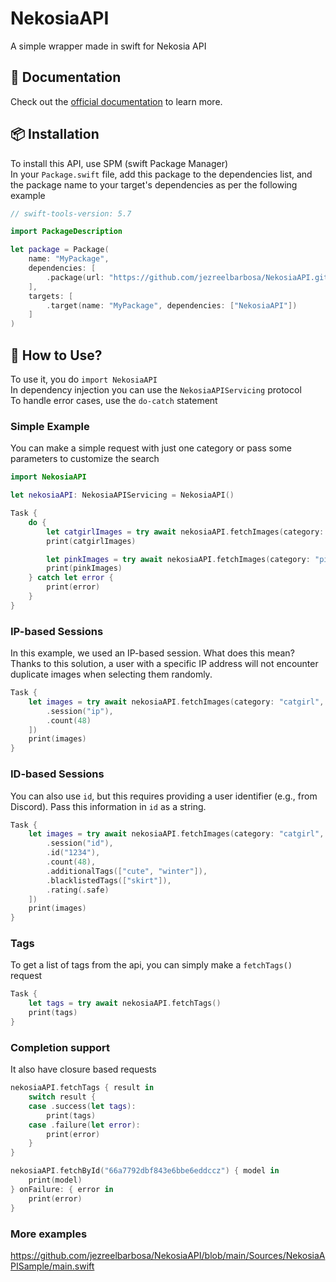 # NekosiaAPI
A simple wrapper made in swift for Nekosia API

## 📄 Documentation
Check out the [official documentation](https://nekosia.cat/documentation) to learn more.

## 📦 Installation
To install this API, use SPM (swift Package Manager)\
In your `Package.swift` file, add this package to the dependencies list, and the package name to your target's dependencies as per the following example

```swift
// swift-tools-version: 5.7

import PackageDescription

let package = Package(
    name: "MyPackage",
    dependencies: [
        .package(url: "https://github.com/jezreelbarbosa/NekosiaAPI.git", upToNextMajor: "1.0.0")
    ],
    targets: [
        .target(name: "MyPackage", dependencies: ["NekosiaAPI"])
    ]
)
```

## 🤔 How to Use?
To use it, you do `import NekosiaAPI`\
In dependency injection you can use the `NekosiaAPIServicing` protocol\
To handle error cases, use the `do-catch` statement

### Simple Example
You can make a simple request with just one category or pass some parameters to customize the search

```swift
import NekosiaAPI

let nekosiaAPI: NekosiaAPIServicing = NekosiaAPI()

Task {
    do {
        let catgirlImages = try await nekosiaAPI.fetchImages(category: "catgirl")
        print(catgirlImages)

        let pinkImages = try await nekosiaAPI.fetchImages(category: "pink-hair", query: [.count(3)])
        print(pinkImages)
    } catch let error {
        print(error)
    }
}
```

### IP-based Sessions
In this example, we used an IP-based session. What does this mean? Thanks to this solution, a user with a specific IP address will not encounter duplicate images when selecting them randomly.

```swift
Task {
    let images = try await nekosiaAPI.fetchImages(category: "catgirl", query: [
        .session("ip"),
        .count(48)
    ])
    print(images)
}
```

### ID-based Sessions
You can also use `id`, but this requires providing a user identifier (e.g., from Discord). Pass this information in `id` as a string.

```swift
Task {
    let images = try await nekosiaAPI.fetchImages(category: "catgirl", query: [
        .session("id"),
        .id("1234"),
        .count(48),
        .additionalTags(["cute", "winter"]),
        .blacklistedTags(["skirt"]),
        .rating(.safe)
    ])
    print(images)
}
```

### Tags
To get a list of tags from the api, you can simply make a `fetchTags()` request

```swift
Task {
    let tags = try await nekosiaAPI.fetchTags()
    print(tags)
}
```

### Completion support
It also have closure based requests

```swift
nekosiaAPI.fetchTags { result in
    switch result {
    case .success(let tags):
        print(tags)
    case .failure(let error):
        print(error)
    }
}

nekosiaAPI.fetchById("66a7792dbf843e6bbe6eddccz") { model in
    print(model)
} onFailure: { error in
    print(error)
}
```

### More examples
https://github.com/jezreelbarbosa/NekosiaAPI/blob/main/Sources/NekosiaAPISample/main.swift






































